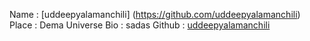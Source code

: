 Name : [uddeepyalamanchili] (https://github.com/uddeepyalamanchili)
Place : Dema Universe
Bio : sadas
Github : [uddeepyalamanchili](https://github.com/uddeepyalamanchili)
